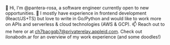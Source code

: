 👋 Hi, I'm @pantera-rosa, a software engineer currently open to new opportunities.
🐜 I mostly have experience in frontend development (React/JS+TS) but love to write in Go/Python and would like to work more on APIs and serverless & cloud technologies (AWS & GCP).
📫 Reach out to me here or at ch7bacgqb7@privaterelay.appleid.com. Check out ilonabodn.ar for an overview of my work experience (and some doodles!)
